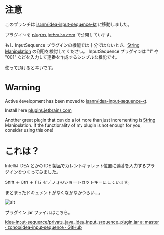 # 注意
このブランチは [isann/idea-input-sequence-kt](https://github.com/isann/idea-input-sequence-kt) に移動しました。

プラグインを [plugins.jetbrains.com](https://plugins.jetbrains.com/plugin/16304-inputsequence) で公開しています。

もし InputSequence プラグインの機能では十分ではないとき、[String Manipulation](https://plugins.jetbrains.com/plugin/2162-string-manipulation) の利用を検討してください。
InputSequence プラグインは "1" や "001" などを入力して連番を作成するシンプルな機能です。

使って頂けると幸いです。


# Warning
Active development has been moved to [isann/idea-input-sequence-kt](https://github.com/isann/idea-input-sequence-kt).

Install here [plugins.jetbrains.com](https://plugins.jetbrains.com/plugin/16304-inputsequence)

Another great plugin that can do a lot more than just incrementing is [String Manipulation](https://plugins.jetbrains.com/plugin/2162-string-manipulation).
If the functionality of my plugin is not enough for you, consider using this one!


# これは？
IntelliJ IDEA とかの IDE 製品でカレントキャレット位置に連番を入力するプラグインをつくってみました。

Shift ＋ Ctrl ＋ F12 をデフォのショートカットキーにしています。

まとまったドキュメントがなくなかなかつらい…。

![alt](https://raw.githubusercontent.com/zonoo/idea-input-sequence/master/dist/image.gif "title")

プラグイン jar ファイルはこちら。

[idea-input-sequence/private_java_idea_input_sequence_plugin.jar at master · zonoo/idea-input-sequence · GitHub](https://github.com/zonoo/idea-input-sequence/blob/master/dist/private_java_idea_input_sequence_plugin.jar)
